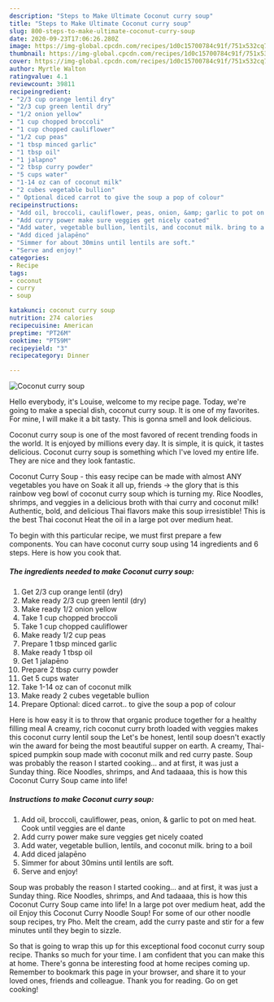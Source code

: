 ```yaml
---
description: "Steps to Make Ultimate Coconut curry soup"
title: "Steps to Make Ultimate Coconut curry soup"
slug: 800-steps-to-make-ultimate-coconut-curry-soup
date: 2020-09-23T17:06:26.280Z
image: https://img-global.cpcdn.com/recipes/1d0c15700784c91f/751x532cq70/coconut-curry-soup-recipe-main-photo.jpg
thumbnail: https://img-global.cpcdn.com/recipes/1d0c15700784c91f/751x532cq70/coconut-curry-soup-recipe-main-photo.jpg
cover: https://img-global.cpcdn.com/recipes/1d0c15700784c91f/751x532cq70/coconut-curry-soup-recipe-main-photo.jpg
author: Myrtle Walton
ratingvalue: 4.1
reviewcount: 39811
recipeingredient:
- "2/3 cup orange lentil dry"
- "2/3 cup green lentil dry"
- "1/2 onion yellow"
- "1 cup chopped broccoli"
- "1 cup chopped cauliflower"
- "1/2 cup peas"
- "1 tbsp minced garlic"
- "1 tbsp oil"
- "1 jalapno"
- "2 tbsp curry powder"
- "5 cups water"
- "1-14 oz can of coconut milk"
- "2 cubes vegetable bullion"
- " Optional diced carrot to give the soup a pop of colour"
recipeinstructions:
- "Add oil, broccoli, cauliflower, peas, onion, &amp; garlic to pot on med heat. Cook until veggies are el dante"
- "Add curry power make sure veggies get nicely coated"
- "Add water, vegetable bullion, lentils, and coconut milk. bring to a boil"
- "Add diced jalapēno"
- "Simmer for about 30mins until lentils are soft."
- "Serve and enjoy!"
categories:
- Recipe
tags:
- coconut
- curry
- soup

katakunci: coconut curry soup 
nutrition: 274 calories
recipecuisine: American
preptime: "PT26M"
cooktime: "PT59M"
recipeyield: "3"
recipecategory: Dinner

---
```



![Coconut curry soup](https://img-global.cpcdn.com/recipes/1d0c15700784c91f/751x532cq70/coconut-curry-soup-recipe-main-photo.jpg)

Hello everybody, it's Louise, welcome to my recipe page. Today, we're going to make a special dish, coconut curry soup. It is one of my favorites. For mine, I will make it a bit tasty. This is gonna smell and look delicious.

Coconut curry soup is one of the most favored of recent trending foods in the world. It is enjoyed by millions every day. It is simple, it is quick, it tastes delicious. Coconut curry soup is something which I've loved my entire life. They are nice and they look fantastic.

Coconut Curry Soup - this easy recipe can be made with almost ANY vegetables you have on Soak it all up, friends -&gt; the glory that is this rainbow veg bowl of coconut curry soup which is turning my. Rice Noodles, shrimps, and veggies in a delicious broth with thai curry and coconut milk! Authentic, bold, and delicious Thai flavors make this soup irresistible! This is the best Thai coconut Heat the oil in a large pot over medium heat.


To begin with this particular recipe, we must first prepare a few components. You can have coconut curry soup using 14 ingredients and 6 steps. Here is how you cook that.

<!--inarticleads1-->

##### The ingredients needed to make Coconut curry soup:

1. Get 2/3 cup orange lentil (dry)
1. Make ready 2/3 cup green lentil (dry)
1. Make ready 1/2 onion yellow
1. Take 1 cup chopped broccoli
1. Take 1 cup chopped cauliflower
1. Make ready 1/2 cup peas
1. Prepare 1 tbsp minced garlic
1. Make ready 1 tbsp oil
1. Get 1 jalapēno
1. Prepare 2 tbsp curry powder
1. Get 5 cups water
1. Take 1-14 oz can of coconut milk
1. Make ready 2 cubes vegetable bullion
1. Prepare  Optional: diced carrot.. to give the soup a pop of colour


Here is how easy it is to throw that organic produce together for a healthy filling meal A creamy, rich coconut curry broth loaded with veggies makes this coconut curry lentil soup the Let&#39;s be honest, lentil soup doesn&#39;t exactly win the award for being the most beautiful supper on earth. A creamy, Thai-spiced pumpkin soup made with coconut milk and red curry paste. Soup was probably the reason I started cooking… and at first, it was just a Sunday thing. Rice Noodles, shrimps, and And tadaaaa, this is how this Coconut Curry Soup came into life! 

<!--inarticleads2-->

##### Instructions to make Coconut curry soup:

1. Add oil, broccoli, cauliflower, peas, onion, &amp; garlic to pot on med heat. Cook until veggies are el dante
1. Add curry power make sure veggies get nicely coated
1. Add water, vegetable bullion, lentils, and coconut milk. bring to a boil
1. Add diced jalapēno
1. Simmer for about 30mins until lentils are soft.
1. Serve and enjoy!


Soup was probably the reason I started cooking… and at first, it was just a Sunday thing. Rice Noodles, shrimps, and And tadaaaa, this is how this Coconut Curry Soup came into life! In a large pot over medium heat, add the oil Enjoy this Coconut Curry Noodle Soup! For some of our other noodle soup recipes, try Pho. Melt the cream, add the curry paste and stir for a few minutes until they begin to sizzle. 

So that is going to wrap this up for this exceptional food coconut curry soup recipe. Thanks so much for your time. I am confident that you can make this at home. There's gonna be interesting food at home recipes coming up. Remember to bookmark this page in your browser, and share it to your loved ones, friends and colleague. Thank you for reading. Go on get cooking!
